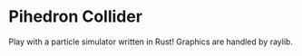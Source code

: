 # Pihedron Collider

Play with a particle simulator written in Rust! Graphics are handled by raylib.